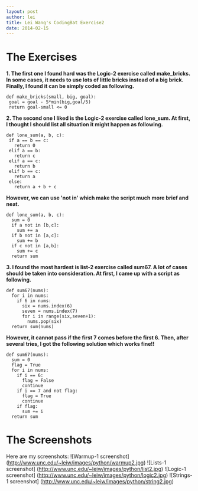 ```yaml
---
layout: post
author: lei
title: Lei Wang's CodingBat Exercise2
date: 2014-02-15
---
```


# The Exercises

**1. The first one I found hard was the Logic-2 exercise called make_bricks. In some cases, it needs to use lots of little bricks instead of a big brick. Finally, I found it can be simply coded as following.**

```
def make_bricks(small, big, goal):
 goal = goal - 5*min(big,goal/5)
 return goal-small <= 0
```

**2. The second one I liked is the Logic-2 exercise called lone_sum. At first, I thought I should list all situation it might happen as following.**

```
def lone_sum(a, b, c):
 if a == b == c:
   return 0
 elif a == b:
   return c
 elif a == c:
   return b
 elif b == c:
   return a
 else:
   return a + b + c
```


**However, we can use 'not in' which make the script much more brief and neat.** 


```
def lone_sum(a, b, c):
  sum = 0
  if a not in [b,c]:
    sum += a 
  if b not in [a,c]:
    sum += b 
  if c not in [a,b]:
    sum += c 
  return sum

```

**3. I found the most hardest is list-2 exercise called sum67. A lot of cases should be taken into consideration. At first, I came up with a script as following.**

```
def sum67(nums):
  for i in nums:
    if 6 in nums:
      six = nums.index(6)
      seven = nums.index(7)
      for i in range(six,seven+1):
        nums.pop(six)
  return sum(nums)
```

**However, it cannot pass if the first 7 comes before the first 6. Then, after several tries, I got the following solution which works fine!!**


```
def sum67(nums):
  sum = 0
  flag = True
  for i in nums: 
    if i == 6:
      flag = False
      continue
    if i == 7 and not flag:
      flag = True
      continue
    if flag:  
      sum += i        
  return sum
```

# The Screenshots
Here are my screenshots:
![Warmup-1 screenshot] (http://www.unc.edu/~leiw/images/python/warmup2.jpg)
![Lists-1 screenshot] (http://www.unc.edu/~leiw/images/python/list2.jpg)
![Logic-1 screenshot] (http://www.unc.edu/~leiw/images/python/logic2.jpg)
![Strings-1 screenshot] (http://www.unc.edu/~leiw/images/python/string2.jpg)

